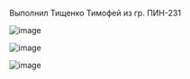 Выполнил Тищенко Тимофей из гр. ПИН-231 


![image](https://github.com/user-attachments/assets/624d8e12-54bf-456a-92b2-94ad73a118c9)


![image](https://github.com/user-attachments/assets/76b19e54-e9c8-43e8-be4c-bc3c0e106647)


![image](https://github.com/user-attachments/assets/a80956bf-5d09-4daa-8121-9504a431ff91)
